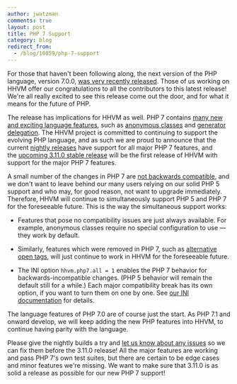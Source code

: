 ```yaml
---
author: jwatzman
comments: true
layout: post
title: PHP 7 Support
category: blog
redirect_from:
  - /blog/10859/php-7-support
---
```


For those that haven't been following along, the next version of the PHP language, version 7.0.0, [was very recently released](http://php.net/archive/2015.php#id2015-12-03-1). Those of us working on HHVM offer our congratulations to all the contributors to this latest release! We're all really excited to see this release come out the door, and for what it means for the future of PHP.

The release has implications for HHVM as well. PHP 7 contains [many new and exciting language features](http://php.net/manual/en/migration70.new-features.php), such as [anonymous classes](http://php.net/manual/en/language.oop5.anonymous.php) and [generator delegation](http://php.net/manual/en/language.generators.syntax.php#control-structures.yield.from). The HHVM project is committed to continuing to support the evolving PHP language, and as such we are proud to announce that the current [nightly releases](http://docs.hhvm.com/hhvm/installation/linux#other-packages) have support for all major PHP 7 features, and the [upcoming 3.11.0 stable release](https://github.com/facebook/hhvm/wiki/Release%20Schedule) will be the first release of HHVM with support for the major PHP 7 features.

A small number of the changes in PHP 7 are [not backwards compatible](http://php.net/manual/en/migration70.incompatible.php), and we don't want to leave behind our many users relying on our solid PHP 5 support and who may, for good reason, not want to upgrade immediately. Therefore, HHVM will continue to simultaneously support PHP 5 and PHP 7 for the foreseeable future. This is the way the simultaneous support works:




  * Features that pose no compatibility issues are just always available. For example, anonymous classes require no special configuration to use — they work by default.


  * Similarly, features which were removed in PHP 7, such as [alternative open tags](https://wiki.php.net/rfc/remove_alternative_php_tags), will just continue to work in HHVM for the foreseeable future.


  * The INI option `hhvm.php7.all = 1` enables the PHP 7 behavior for backwards-incompatible changes. (PHP 5 behavior will remain the default still for a while.) Each major compatibility break has its own option, if you want to turn them on one by one. See [our INI documentation](http://docs.hhvm.com/hhvm/configuration/INI-settings#php-7-settings) for details.


The language features of PHP 7.0 are of course just the start. As PHP 7.1 and onward develop, we will keep adding the new PHP features into HHVM, to continue having parity with the language.

Please give the nightly builds a try and [let us know about any issues](https://github.com/facebook/hhvm/issues) so we can fix them before the 3.11.0 release! All the major features are working and pass PHP 7's own test suites, but there are certain to be edge cases and minor features we're missing. We want to make sure that 3.11.0 is as solid a release as possible for our new PHP 7 support!
